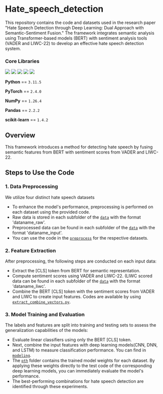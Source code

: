 # Hate_speech_detection

This repository contains the code and datasets used in the research paper "Hate Speech Detection through Deep Learning: Dual Approach with Semantic-Sentiment Fusion." The framework integrates semantic analysis using Transformer-based models (BERT) with sentiment analysis tools (VADER and LIWC-22) to develop an effective hate speech detection system.

### Core Libraries 
<img src="https://img.shields.io/badge/Python-3776AB?style=for-the-badge&logo=Python&logoColor=white"> <img src="https://img.shields.io/badge/PyTorch-EE4C2C?style=for-the-badge&logo=PyTorch&logoColor=white"> <img src="https://img.shields.io/badge/NumPy-013243?style=for-the-badge&logo=NumPy&logoColor=white"> <img src="https://img.shields.io/badge/Pandas-150458?style=for-the-badge&logo=Pandas&logoColor=white"> <img src="https://img.shields.io/badge/scikit-learn-F7931E?style=for-the-badge&logo=scikit-learn&logoColor=white"> 

**Python** == `3.11.5`

**PyTorch** == `2.4.0`

**NumPy** == `1.26.4`

**Pandas** == `2.2.2`

**scikit-learn** == `1.4.2`

## Overview
This framework introduces a method for detecting hate speech by fusing semantic features from BERT with sentiment scores from VADER and LIWC-22.

## Steps to Use the Code
### 1. Data Preprocessing
We utilize four distinct hate speech datasets
- To enhance the model's performance, preprocessing is performed on each dataset using the provided code.
- Raw data is stored in each subfolder of the [`data`](./data) with the format 'dataname_raw'.
- Preprocessed data can be found in each subfolder of the  [`data`](./data) with the format 'dataname_input'. 
- You can use the code in the [`preprocess`](code/preprocess) for the respective datasets.

### 2. Feature Extraction
After preprocessing, the following steps are conducted on each input data:
- Extract the [CLS] token from BERT for semantic representation.
- Compute sentiment scores using VADER and LIWC-22. (LIWC scored data can be found in each subfolder of the  [`data`](./data) with the format 'dataname_liwc'.
- Combine the BERT [CLS] token with the sentiment scores from VADER and LIWC to create input features.
Codes are available by using [`extract_combine_vectors.py`](code/extract_combine_vectors.py).

### 3. Model Training and Evaluation
The labels and features are split into training and testing sets to assess the generalization capabilities of the models: 
- Evaluate linear classifiers using only the BERT [CLS] token.
- Next, combine the input features with deep learning models(CNN, DNN, and LSTM) to measure classification performance. You can find in [`modeling`](code/modeling).
- The [`pth`](./pth) folder contains the trained model weights for each dataset. By applying these weights directly to the test code of the corresponding deep learning models, you can immediately evaluate the model's performance.
- The best-performing combinations for hate speech detection are identified through these experiments.
